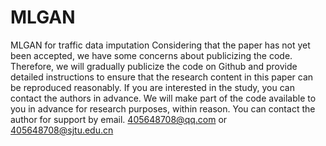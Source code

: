 # MLGAN
MLGAN for traffic data imputation 
Considering that the paper has not yet been accepted, we have some concerns about publicizing the code. Therefore, we will gradually publicize the code on Github and provide detailed instructions to ensure that the research content in this paper can be reproduced reasonably. 
If you are interested in the study, you can contact the authors in advance. We will make part of the code available to you in advance for research purposes, within reason.
You can contact the author for support by email. 405648708@qq.com or 405648708@sjtu.edu.cn
